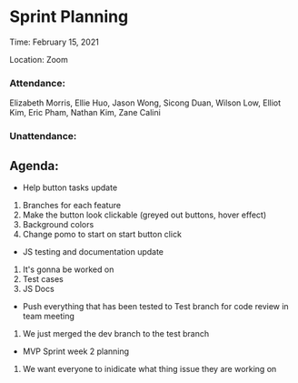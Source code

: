 # Sprint Planning
Time: February 15, 2021 

Location: Zoom

### Attendance:

Elizabeth Morris, Ellie Huo, Jason Wong, Sicong Duan, Wilson Low, Elliot Kim, Eric Pham, Nathan Kim, Zane Calini

### Unattendance:

## Agenda:
- Help button tasks update
1. Branches for each feature
2. Make the button look clickable (greyed out buttons, hover effect)
3. Background colors
4. Change pomo to start on start button click

- JS testing and documentation update
1. It's gonna be worked on
2. Test cases
3. JS Docs

- Push everything that has been tested to Test branch for code review in team meeting
1. We just merged the dev branch to the test branch

- MVP Sprint week 2 planning
1. We want everyone to inidicate what thing issue they are working on